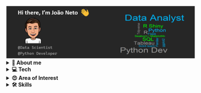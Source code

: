<img src = "https://github.com/netojoao85/icons/blob/main/banner7.png" />

<details align = "left"><summary><b>👤 About me</b></summary> <br>
            AAAAAAAAAAAAAAAAAAAAAAAAAAAAAAAAAAAAAAAAAAAAAAAAaa
            AAAAAAAAAAAAAAAAAAAAAAAAAAAAAAAAAAAAAAAAAAAAAAAAAA

## 
</details>
      
<details> <summary><b>💻 Tech </b></summary> <br>
            <table>
              <thead>
                <tr>
                  <th>Technology</th>
                  <th>Libraries & Frameworks </th>
                </tr>
              </thead>
              <tbody>
                <tr>
                  <td>R programming</td>
                  <td>Row 1, Cell 2</td>
                </tr>
                <tr>
                  <td>Python</td>
                  <td>Row 2, Cell 2</td>
                </tr>
                <tr>
                  <td> SQL </td>
                  <td>Row 3, Cell 2</td>
                </tr>
                <tr>
                  <td> R Shiny </td>
                  <td>Row 4, Cell 2</td>
                </tr>
                <tr>
                  <td> Tableau </td>
                  <td>Row 5, Cell 2</td>
                </tr>
                <tr>
                  <td> HTML & CSS </td>
                  <td>Row 6, Cell 2</td>
                </tr>
              </tbody>
            </table>
  
## 
</details>
      
<details> <summary><b>😍 Area of Interest </b></summary> <br>
      <ul align = "left">
        📉Data Analysis
            <ol>▪️ Data clean and transformation </ol>
             <ol>▪️ Provide data-driven insights to aid decision-making </ol>
             <ol>▪️ Create impactful Data Visualisations</ol>
        📉Data Analysis
            <ol>▪️ Automation solutions/systems </ol>
            <ol>▪️ Tool development for process improvements </ol>
      </ul>

##
</details> 
      
<details> <summary><b>🛠️ Skills </b></summary> <br>
    - [x] **Programming languages** R / Python / SQL / VBA      
    - [x] **Data wrangling & exploratory analysis** with tidyverse & Pandas and NumPy       
    - [x] **Data visualisations** with ggplot2 & matplotlib/seaborn       
    - [X] **R Shiny** complemented with HTML & CSS      
            https://jneto.shinyapps.io/hyrox_wc23              
            https://jneto.shinyapps.io/my_running                         
    - [x] **Dashboards** with Tableau & Power BI         
            https://public.tableau.com/app/profile/jneto                      
    - [x] **Notebooks and reporting** with R Markdown & jupyter        
    - [x] **Database querying** with PostgreSQL        
    - [x] **Statistical tests & Regression**              
    - [x] **Natural Language techniques:** sentimental analysis and text mining              
    - [x] **Version control** with git & github              

##
</details>



